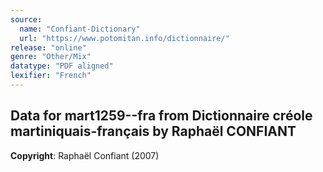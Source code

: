 ```yaml
---
source:
  name: "Confiant-Dictionary"
  url: "https://www.potomitan.info/dictionnaire/"
release: "online"
genre: "Other/Mix"
datatype: "PDF aligned"
lexifier: "French"
---
```


## Data for mart1259--fra from Dictionnaire créole martiniquais-français by Raphaël CONFIANT

**Copyright**: Raphaël Confiant (2007)
